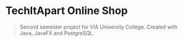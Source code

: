 # TechItApart Online Shop

> Second semester project for VIA University College. Created with Java, JavaFX and PostgreSQL.
